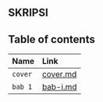 ## SKRIPSI

## Table of contents

| Name    | Link                                                                            |
| :------ | :------------------------------------------------------------------------------ |
| `cover` | [cover.md](https://github.com/akimabs/skripsiku/blob/main/files/cover/cover.md) |
| `bab 1` | [bab-i.md](https://github.com/akimabs/skripsiku/blob/main/files/bab-1/bab-1.md) |
